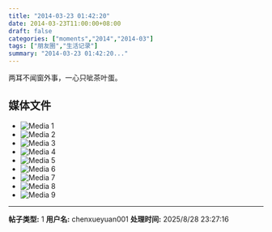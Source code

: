 ```yaml
---
title: "2014-03-23 01:42:20"
date: 2014-03-23T11:00:00+08:00
draft: false
categories: ["moments","2014","2014-03"]
tags: ["朋友圈","生活记录"]
summary: "2014-03-23 01:42:20..."
---
```


两耳不闻窗外事，一心只呲茶叶蛋。

## 媒体文件

- ![Media 1](/Moments/photos/2014-03-23/201403230142200.jpg)
- ![Media 2](/Moments/photos/2014-03-23/201403230142201.jpg)
- ![Media 3](/Moments/photos/2014-03-23/201403230142202.jpg)
- ![Media 4](/Moments/photos/2014-03-23/201403230142203.jpg)
- ![Media 5](/Moments/photos/2014-03-23/201403230142204.jpg)
- ![Media 6](/Moments/photos/2014-03-23/201403230142205.jpg)
- ![Media 7](/Moments/photos/2014-03-23/201403230142206.jpg)
- ![Media 8](/Moments/photos/2014-03-23/201403230142207.jpg)
- ![Media 9](/Moments/photos/2014-03-23/201403230142208.jpg)

---

**帖子类型:** 1
**用户名:** chenxueyuan001
**处理时间:** 2025/8/28 23:27:16